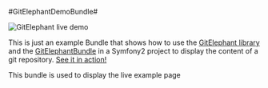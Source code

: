 #GitElephantDemoBundle#

![GitElephant live demo](http://gitelephant.cypresslab.net.158.69-195-222.groveurl.com/bundles/cypressgitelephantdemo/images/preview.png)

This is just an example Bundle that shows how to use the [GitElephant library](https://github.com/matteosister/GitElephant) and the [GitElephantBundle](https://github.com/matteosister/GitElephantBundle) in a Symfony2 project to display the content of a git repository. [See it in action!](http://gitelephant.cypresslab.net.158.69-195-222.groveurl.com/)

This bundle is used to display the live example page